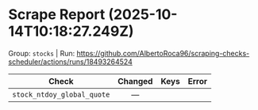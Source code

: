 # Scrape Report (2025-10-14T10:18:27.249Z)

Group: `stocks`  |  Run: https://github.com/AlbertoRoca96/scraping-checks-scheduler/actions/runs/18493264524

| Check | Changed | Keys | Error |
|---|:---:|:--|:--|
| `stock_ntdoy_global_quote` | — |  |  |
